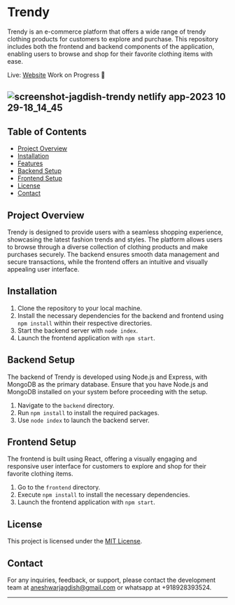 # Trendy

Trendy is an e-commerce platform that offers a wide range of trendy clothing products for customers to explore and purchase. This repository includes both the frontend and backend components of the application, enabling users to browse and shop for their favorite clothing items with ease.

Live: [Website](https://jagdish-trendy.netlify.app/)
Work on Progress :construction:


![screenshot-jagdish-trendy netlify app-2023 10 29-18_14_45](https://github.com/JagdishAneshwar/Trendy/assets/93184409/574f1f70-b672-40b3-a54f-9cbb3773f938)
---

## Table of Contents

- [Project Overview](#project-overview)
- [Installation](#installation)
- [Features](#features)
- [Backend Setup](#backend-setup)
- [Frontend Setup](#frontend-setup)
- [License](#license)
- [Contact](#contact)

## Project Overview

Trendy is designed to provide users with a seamless shopping experience, showcasing the latest fashion trends and styles. The platform allows users to browse through a diverse collection of clothing products and make purchases securely. The backend ensures smooth data management and secure transactions, while the frontend offers an intuitive and visually appealing user interface.

## Installation

1. Clone the repository to your local machine.
2. Install the necessary dependencies for the backend and frontend using `npm install` within their respective directories.
3. Start the backend server with `node index`.
4. Launch the frontend application with `npm start`.

## Backend Setup

The backend of Trendy is developed using Node.js and Express, with MongoDB as the primary database. Ensure that you have Node.js and MongoDB installed on your system before proceeding with the setup.

1. Navigate to the `backend` directory.
2. Run `npm install` to install the required packages.
3. Use `node index` to launch the backend server.

## Frontend Setup

The frontend is built using React, offering a visually engaging and responsive user interface for customers to explore and shop for their favorite clothing items.

1. Go to the `frontend` directory.
2. Execute `npm install` to install the necessary dependencies.
3. Launch the frontend application with `npm start`.

## License

This project is licensed under the [MIT License](https://opensource.org/licenses/MIT).

## Contact

For any inquiries, feedback, or support, please contact the development team at aneshwarjagdish@gmail.com or whatsapp at +918928393524.

---

